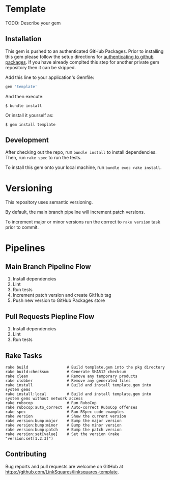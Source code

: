 # Template

TODO: Describe your gem
## Installation

This gem is pushed to an authenticated GitHub Packages.
Prior to installing this gem please follow the setup directions for [authenticating to github packages](https://docs.github.com/en/packages/working-with-a-github-packages-registry/working-with-the-rubygems-registry#authenticating-to-github-packages). If you have already complted this step for another private gem repository then it can be skipped.

Add this line to your application's Gemfile:

```ruby
gem 'template'
```

And then execute:

    $ bundle install

Or install it yourself as:

    $ gem install template
## Development

After checking out the repo, run `bundle install` to install dependencies. Then, run `rake spec` to run the tests.

To install this gem onto your local machine, run `bundle exec rake install`. 

# Versioning

This repository uses semantic versioning. 

By default, the main branch pipeline will increment patch versions.

To increment major or minor versions run the correct to `rake version` task prior to commit.
# Pipelines

## Main Branch Pipeline Flow
1. Install dependencies
1. Lint
1. Run tests
1. Increment patch version and create GitHub tag
1. Push new version to GitHub Packages store
## Pull Requests Piepline Flow
1. Install dependencies
1. Lint
1. Run tests

## Rake Tasks
``` 
rake build                 # Build template.gem into the pkg directory
rake build:checksum        # Generate SHA512 checksum 
rake clean                 # Remove any temporary products
rake clobber               # Remove any generated files
rake install               # Build and install template.gem into system gems
rake install:local         # Build and install template.gem into system gems without network access
rake rubocop               # Run RuboCop
rake rubocop:auto_correct  # Auto-correct RuboCop offenses
rake spec                  # Run RSpec code examples
rake version               # Show the current version
rake version:bump:major    # Bump the major version
rake version:bump:minor    # Bump the minor version
rake version:bump:patch    # Bump the patch version
rake version:set[value]    # Set the version (rake "version:set[1.2.3]")
```

## Contributing

Bug reports and pull requests are welcome on GitHub at https://github.com/LinkSquares/linksquares-template.
